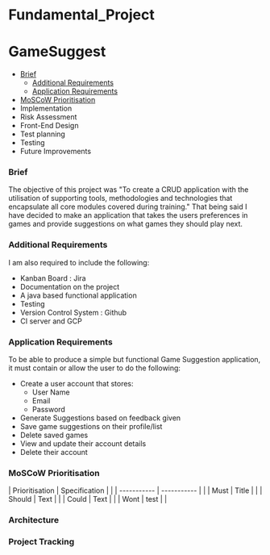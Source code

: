 # Fundamental_Project

# GameSuggest



* [Brief](#Brief)
  * [Additional Requirements](#Additional-Requirements)
  * [Application Requirements](#Application-Requirements)
* [MoSCoW Prioritisation](#MoSCoW-Prioritisation)
* Implementation
* Risk Assessment
* Front-End Design
* Test planning
* Testing
* Future Improvements

### Brief

The objective of this project was "To create a CRUD application with the utilisation of supporting tools, methodologies and technologies that encapsulate all core modules covered during training."
That being said I have decided to make an application that takes the users preferences in games and provide suggestions on what games they should play next.

### Additional Requirements

I am also required to include the following:

* Kanban Board : Jira
* Documentation on the project
* A java based functional application
* Testing
* Version Control System : Github
* CI server and GCP

### Application Requirements

To be able to produce a simple but functional Game Suggestion application, it must contain or allow the user to do the following:

* Create a user account that stores:
  * User Name
  * Email
  * Password
* Generate Suggestions based on feedback given
* Save game suggestions on their profile/list
* Delete saved games
* View and update their account details
* Delete their account

### MoSCoW Prioritisation

| Prioritisation     | Specification    |  |
| ----------- | ----------- |  |
| Must      | Title       | |
| Should   | Text        | |
| Could    |  Text       | |
| Wont      |    test    | |

### Architecture

### Project Tracking

